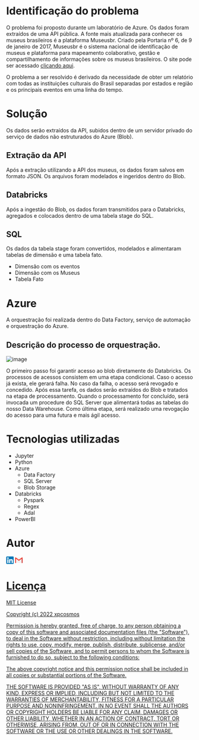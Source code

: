 # Identificação do problema

O problema foi proposto durante um laboratório de Azure. Os dados foram extraídos de uma API pública. 
A fonte mais atualizada para conhecer os museus brasileiros é a plataforma Museusbr. Criado pela Portaria nº 6, de 9 de janeiro de 2017, Museusbr é o sistema nacional de identificação de museus e plataforma para mapeamento colaborativo, gestão e compartilhamento de informações sobre os museus brasileiros.
O site pode ser acessado [clicando aqui](http://museus.cultura.gov.br/).

O problema a ser resolvido é derivado da necessidade de obter um relatório com todas as instituições culturais do Brasil separadas por estados e região e os principais eventos em uma linha do tempo.

# Solução
Os dados serão extraídos da API, subidos dentro de um servidor privado do serviço de dados não estruturados do Azure (Blob). 

## Extração da API

Após a extração utilizando a API dos museus, os dados foram salvos em formato JSON. Os arquivos foram modelados e ingeridos dentro do Blob.

## Databricks

Após a ingestão do Blob, os dados foram transmitidos para o Databricks, agregados e colocados dentro de uma tabela stage do SQL.

## SQL

Os dados da tabela stage foram convertidos, modelados e alimentaram tabelas de dimensão e uma tabela fato.

* Dimensão com os eventos 
* Dimensão com os Museus
* Tabela Fato

# Azure

A orquestração foi realizada dentro do Data Factory, serviço de automação e orquestração do Azure. 

## Descrição do processo de orquestração.

![image](https://user-images.githubusercontent.com/85235525/172206215-85310953-34d1-4ce6-9ecf-52bac8ea2aec.png)

O primeiro passo foi garantir acesso ao blob diretamente do Databricks. Os processos de acessos consistem em uma etapa condicional. Caso o acesso já exista, ele gerará falha. No caso da falha, o acesso será revogado e concedido. Após essa tarefa, os dados serão extraídos do Blob e tratados na etapa de processamento. Quando o processamento for concluído, será invocada um procedure do SQL Server que alimentará todas as tabelas do nosso Data Warehouse. Como última etapa, será realizado uma revogação do acesso para uma futura e mais ágil acesso.

# Tecnologias utilizadas

* Jupyter
* Python
* Azure
  * Data Factory
  * SQL Server 
  * Blob Storage
* Databricks
  * Pyspark
  * Regex
  * Adal
* PowerBI


# Autor

<a href="https://www.linkedin.com/in/mikeias-d-s-o/"><img src="https://github.com/xpcosmos/simulador-de-dados/blob/main/assets/linkedin.png" alt="linkedin" width="20"></a> <a href="mailto:mikeias.d.s.o@gmail.com"><img src="https://github.com/xpcosmos/simulador-de-dados/blob/main/assets/gmail.png" alt="gmail" width="20">

# Licença
  
MIT License

Copyright (c) 2022 xpcosmos

Permission is hereby granted, free of charge, to any person obtaining a copy
of this software and associated documentation files (the "Software"), to deal
in the Software without restriction, including without limitation the rights
to use, copy, modify, merge, publish, distribute, sublicense, and/or sell
copies of the Software, and to permit persons to whom the Software is
furnished to do so, subject to the following conditions:

The above copyright notice and this permission notice shall be included in all
copies or substantial portions of the Software.

THE SOFTWARE IS PROVIDED "AS IS", WITHOUT WARRANTY OF ANY KIND, EXPRESS OR
IMPLIED, INCLUDING BUT NOT LIMITED TO THE WARRANTIES OF MERCHANTABILITY,
FITNESS FOR A PARTICULAR PURPOSE AND NONINFRINGEMENT. IN NO EVENT SHALL THE
AUTHORS OR COPYRIGHT HOLDERS BE LIABLE FOR ANY CLAIM, DAMAGES OR OTHER
LIABILITY, WHETHER IN AN ACTION OF CONTRACT, TORT OR OTHERWISE, ARISING FROM,
OUT OF OR IN CONNECTION WITH THE SOFTWARE OR THE USE OR OTHER DEALINGS IN THE
SOFTWARE.

